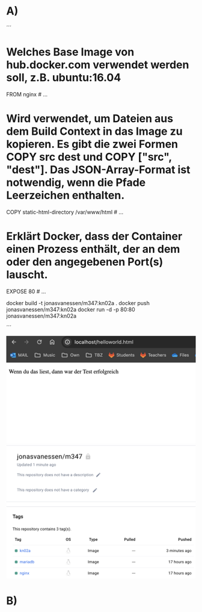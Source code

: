 # A)
´´´
# Welches Base Image von hub.docker.com verwendet werden soll, z.B. ubuntu:16.04
FROM nginx  # ...
# Wird verwendet, um Dateien aus dem Build Context in das Image zu kopieren. Es gibt die zwei Formen COPY src dest und COPY ["src", "dest"]. Das JSON-Array-Format ist notwendig, wenn die Pfade Leerzeichen enthalten.
COPY static-html-directory /var/www/html # ...
# Erklärt Docker, dass der Container einen Prozess enthält, der an dem oder den angegebenen Port(s) lauscht.
EXPOSE 	80	# ...


docker build -t jonasvanessen/m347:kn02a .
docker push jonasvanessen/m347:kn02a
docker run -d -p 80:80 jonasvanessen/m347:kn02a



´´´

![](image.png)
![](image-1.png)

# B)


